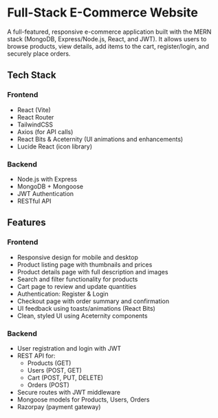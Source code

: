 # Full-Stack E-Commerce Website

A full-featured, responsive e-commerce application built with the MERN stack (MongoDB, Express/Node.js, React, and JWT). It allows users to browse products, view details, add items to the cart, register/login, and securely place orders.

## Tech Stack

### Frontend
- React (Vite)
- React Router
- TailwindCSS
- Axios (for API calls)
- React Bits & Aceternity (UI animations and enhancements)
- Lucide React (icon library)

### Backend
- Node.js with Express
- MongoDB + Mongoose
- JWT Authentication
- RESTful API

## Features

### Frontend
- Responsive design for mobile and desktop
- Product listing page with thumbnails and prices
- Product details page with full description and images
- Search and filter functionality for products
- Cart page to review and update quantities
- Authentication: Register & Login
- Checkout page with order summary and confirmation
- UI feedback using toasts/animations (React Bits)
- Clean, styled UI using Aceternity components

### Backend
- User registration and login with JWT
- REST API for:
  - Products (GET)
  - Users (POST, GET)
  - Cart (POST, PUT, DELETE)
  - Orders (POST)
- Secure routes with JWT middleware
- Mongoose models for Products, Users, Orders
- Razorpay (payment gateway)
